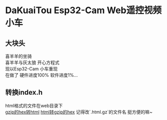 # DaKuaiTou  Esp32-Cam Web遥控视频小车
## 大块头
喜羊羊的坐骑  
喜羊羊与灰太狼 开心方程式  
现以Esp32-Cam 小车重现  
在做了 硬件进度100% 软件进度1%...

## 转换index.h
html格式的文件在web目录下  
[gzip的hex转html](https://gchq.github.io/CyberChef/#recipe=From_Hex('Auto')Gunzip())  
[html转gzip的hex](https://gchq.github.io/CyberChef/#recipe=Find_/_Replace(%7B'option':'Regex','string':'%5E%5C%5Cs*'%7D,'',true,false,true,false)Gzip('Dynamic%20Huffman%20Coding','index.html.gz','',false)To_Hex('0x%20with%20comma',0)) 记得改`.html.gz`的文件名  
挺方便的嘛~
